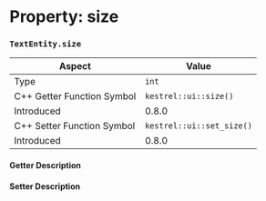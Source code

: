 
# Property: size
### `TextEntity.size`

| Aspect | Value |
| --- | --- |
| Type | `int` |
| C++ Getter Function Symbol | `kestrel::ui::size()` |
| Introduced | 0.8.0 |
| C++ Setter Function Symbol | `kestrel::ui::set_size()` |
| Introduced | 0.8.0 |

#### Getter Description

#### Setter Description

